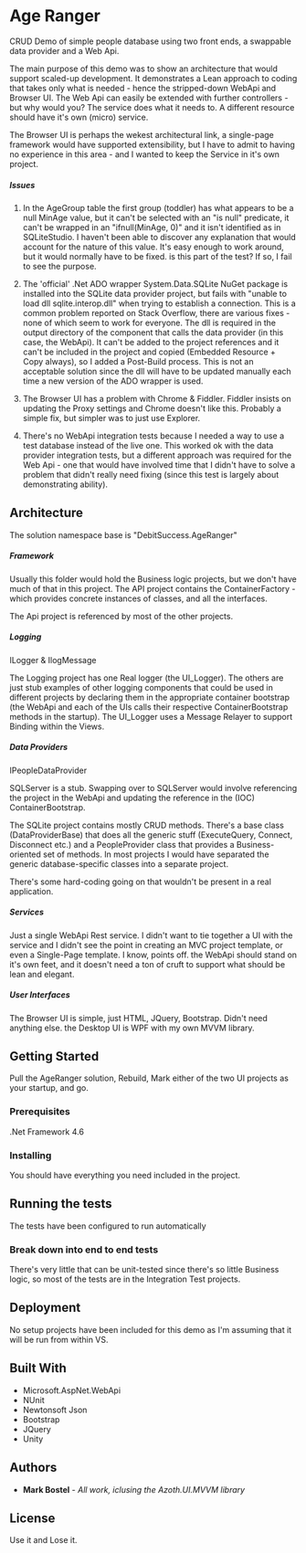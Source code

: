 # Age Ranger

CRUD Demo of simple people database using two front ends, a swappable data provider and a Web Api.

The main purpose of this demo was to show an architecture that would support scaled-up development. It demonstrates a Lean approach to coding that takes only what is needed - hence the stripped-down WebApi and Browser UI. The Web Api can easily be extended with further controllers - but why would you? The service does what it needs to. A different resource should have it's own (micro) service.

The Browser UI is perhaps the wekest architectural link, a single-page framework would have supported extensibility, but I have to admit to having no experience in this area - and I wanted to keep the Service in it's own project.
##### Issues
1. In the AgeGroup table the first group (toddler) has what appears to be a null MinAge value, but it can't be selected with an "is null" predicate, it can't be wrapped in an "ifnull(MinAge, 0)" and it isn't identified as <null> in SQLiteStudio. I haven't been able to discover any explanation that would account for the nature of this value. It's easy enough to work around, but it would normally have to be fixed. is this part of the test? If so, I fail to see the purpose.

2. The 'official' .Net ADO wrapper System.Data.SQLite NuGet package is installed into the SQLite data provider project, but fails with "unable to load dll sqlite.interop.dll" when trying to establish a connection. This is a common problem reported on Stack Overflow, there are various fixes - none of which seem to work for everyone. The dll is required in the output directory of the component that calls the data provider (in this case, the WebApi). It can't be added to the project references and it can't be included in the project and copied (Embedded Resource + Copy always), so I added a Post-Build process. This is not an acceptable solution since the dll will have to be updated manually each time a new version of the ADO wrapper is used. 

3. The Browser UI has a problem with Chrome & Fiddler. Fiddler insists on updating the Proxy settings and Chrome doesn't like this. Probably a simple fix, but simpler was to just use Explorer.

4. There's no WebApi integration tests because I needed a way to use a test database instead of the live one. This worked ok with the data provider integration tests, but a different approach was required for the Web Api - one that would have involved time that I didn't have to solve a problem that didn't really need fixing (since this test is largely about demonstrating ability).

## Architecture
The solution namespace base is "DebitSuccess.AgeRanger" 
##### Framework
Usually this folder would hold the Business logic projects, but we don't have much of that in this project. The API project contains the ContainerFactory - which provides concrete instances of classes, and all the interfaces.

The Api project is referenced by most of the other projects.
##### Logging
ILogger & IlogMessage

The Logging project has one Real logger (the UI_Logger). The others are just stub examples of other logging components that could be used in different projects by declaring them in the appropriate container bootstrap (the WebApi and each of the UIs calls their respective ContainerBootstrap methods in the startup). The UI_Logger uses a Message Relayer to support Binding within the Views.
##### Data Providers
IPeopleDataProvider

SQLServer is a stub. Swapping over to SQLServer would involve referencing the project in the WebApi and updating the reference in the (IOC) ContainerBootstrap.

The SQLite project contains mostly CRUD methods. There's a base class (DataProviderBase) that does all the generic stuff (ExecuteQuery, Connect, Disconnect etc.) and a PeopleProvider class that provides a Business-oriented set of methods. In most projects I would have separated the generic database-specific classes into a separate project.

There's some hard-coding going on that wouldn't be present in a real application.

##### Services
Just a single WebApi Rest service. I didn't want to tie together a UI with the service and I didn't see the point in creating an MVC project template, or even a Single-Page template. I know, points off. the WebApi should stand on it's own feet, and it doesn't need a ton of cruft to support what should be lean and elegant.
##### User Interfaces
The Browser UI is simple, just HTML, JQuery, Bootstrap. Didn't need anything else.
the Desktop UI is WPF with my own MVVM library.

## Getting Started
Pull the AgeRanger solution, Rebuild, Mark either of the two UI projects as your startup, and go. 

### Prerequisites
.Net Framework 4.6

### Installing
You should have everything you need included in the project.

## Running the tests
The tests have been configured to run automatically

### Break down into end to end tests
There's very little that can be unit-tested since there's so little Business logic, so most of the tests are in the Integration Test projects.

## Deployment
No setup projects have been included for this demo as I'm assuming that it will be run from within VS.

## Built With

* Microsoft.AspNet.WebApi
* NUnit
* Newtonsoft Json
* Bootstrap
* JQuery
* Unity

## Authors

* **Mark Bostel** - *All work, iclusing the Azoth.UI.MVVM library*

## License
Use it and Lose it.

